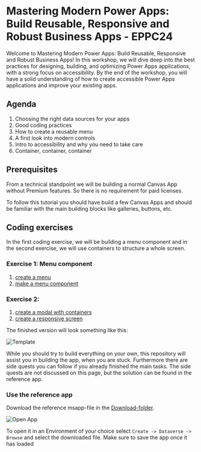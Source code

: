 # Mastering Modern Power Apps: Build Reusable, Responsive and Robust Business Apps - EPPC24

Welcome to Mastering Modern Power Apps: Build Reusable, Responsive and Robust Business Apps! In this workshop, we will dive deep into the best practices for designing, building, and optimizing Power Apps applications, with a strong focus on accessibility. By the end of the workshop, you will have a solid understanding of how to create accessible Power Apps applications and improve your existing apps.

## Agenda

1. Choosing the right data sources for your apps
2. Good coding practices
3. How to create a reusable menu
4. A first look into modern controls
5. Intro to accessibility and why you need to take care
6. Container, container, container

## Prerequisites

From a technical standpoint we will be building a normal Canvas App without Premium features. So there is no requirement for paid licenses.

To follow this tutorial you should have build a few Canvas Apps and should be familiar with the main building blocks like galleries, buttons, etc.

## Coding exercises

In the first coding exercise, we will be building a menu component and in the second exercise, we will use containers to structure a whole screen.

### Exercise 1: Menu component

1. [create a menu](1_menu.md)
2. [make a menu component](2_component.md)

### Exercise 2: 

1. [create a modal with containers](3_modal.md)
2. [create a responsive screen](4_responsive.md)

The finished version will look something like this:

![Template](assets/finished_app.gif)

While you should try to build everything on your own, this repository will assist you in building the app, when you are stuck.
Furthermore there are side quests you can follow if you already finished the main tasks. The side quests are not discussed on this page, but the solution can be found in the reference app.

### Use the reference app

Download the reference msapp-file in the [Download-folder](downloads).

![Open App](assets/open_msapp.gif)

To open it in an Environment of your choice select `Create -> Dataverse -> Browse` and select the downloaded file.
Make sure to save the app once it has loaded


